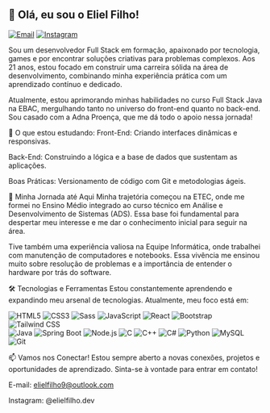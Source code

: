 <h2>👋 Olá, eu sou o Eliel Filho!</h2>
<p align="left">
<a href="mailto:elielfilho9@outlook.com"><img src="https://img.shields.io/badge/Email-elielfilho9@outlook.com-blue?style=for-the-badge&logo=microsoftoutlook" alt="Email"></a>
<a href="https://www.instagram.com/elielfilho.dev/" target="_blank"><img src="https://img.shields.io/badge/Instagram-%40elielfilho.dev-purple?style=for-the-badge&logo=instagram" alt="Instagram"></a>
</p>

Sou um desenvolvedor Full Stack em formação, apaixonado por tecnologia, games e por encontrar soluções criativas para problemas complexos. Aos 21 anos, estou focado em construir uma carreira sólida na área de desenvolvimento, combinando minha experiência prática com um aprendizado contínuo e dedicado.

Atualmente, estou aprimorando minhas habilidades no curso Full Stack Java na EBAC, mergulhando tanto no universo do front-end quanto no back-end. Sou casado com a Adna Proença, que me dá todo o apoio nessa jornada!

🌱 O que estou estudando:
Front-End: Criando interfaces dinâmicas e responsivas.

Back-End: Construindo a lógica e a base de dados que sustentam as aplicações.

Boas Práticas: Versionamento de código com Git e metodologias ágeis.

🚀 Minha Jornada até Aqui
Minha trajetória começou na ETEC, onde me formei no Ensino Médio integrado ao curso técnico em Análise e Desenvolvimento de Sistemas (ADS). Essa base foi fundamental para despertar meu interesse e me dar o conhecimento inicial para seguir na área.

Tive também uma experiência valiosa na Equipe Informática, onde trabalhei com manutenção de computadores e notebooks. Essa vivência me ensinou muito sobre resolução de problemas e a importância de entender o hardware por trás do software.

🛠️ Tecnologias e Ferramentas
Estou constantemente aprendendo e expandindo meu arsenal de tecnologias. Atualmente, meu foco está em:

<p align="left">
<!-- Frontend -->
<img src="https://img.shields.io/badge/HTML5-E34F26?style=for-the-badge&logo=html5&logoColor=white" alt="HTML5"/>
<img src="https://img.shields.io/badge/CSS3-1572B6?style=for-the-badge&logo=css3&logoColor=white" alt="CSS3"/>
<img src="https://img.shields.io/badge/Sass-CC6699?style=for-the-badge&logo=sass&logoColor=white" alt="Sass"/>
<img src="https://img.shields.io/badge/JavaScript-F7DF1E?style=for-the-badge&logo=javascript&logoColor=black" alt="JavaScript"/>
<img src="https://img.shields.io/badge/React-20232A?style=for-the-badge&logo=react&logoColor=61DAFB" alt="React"/>
<img src="https://img.shields.io/badge/Bootstrap-563D7C?style=for-the-badge&logo=bootstrap&logoColor=white" alt="Bootstrap"/>
<img src="https://img.shields.io/badge/Tailwind_CSS-38B2AC?style=for-the-badge&logo=tailwind-css&logoColor=white" alt="Tailwind CSS"/>
<br>
<!-- Backend -->
<img src="https://img.shields.io/badge/Java-ED8B00?style=for-the-badge&logo=openjdk&logoColor=white" alt="Java"/>
<img src="https://img.shields.io/badge/Spring-6DB33F?style=for-the-badge&logo=spring&logoColor=white" alt="Spring Boot"/>
<img src="https://img.shields.io/badge/Node.js-339933?style=for-the-badge&logo=nodedotjs&logoColor=white" alt="Node.js"/>
<img src="https://img.shields.io/badge/C-A8B9CC?style=for-the-badge&logo=c&logoColor=white" alt="C"/>
<img src="https://img.shields.io/badge/C++-00599C?style=for-the-badge&logo=cplusplus&logoColor=white" alt="C++"/>
<img src="https://img.shields.io/badge/C%23-239120?style=for-the-badge&logo=csharp&logoColor=white" alt="C#"/>
<img src="https://img.shields.io/badge/Python-3776AB?style=for-the-badge&logo=python&logoColor=white" alt="Python"/>
<img src="https://img.shields.io/badge/MySQL-4479A1?style=for-the-badge&logo=mysql&logoColor=white" alt="MySQL"/>
<br>
<!-- Tools -->
<img src="https://img.shields.io/badge/Git-F05032?style=for-the-badge&logo=git&logoColor=white" alt="Git"/>
</p>

📫 Vamos nos Conectar!
Estou sempre aberto a novas conexões, projetos e oportunidades de aprendizado. Sinta-se à vontade para entrar em contato!

E-mail: elielfilho9@outlook.com

Instagram: @elielfilho.dev
